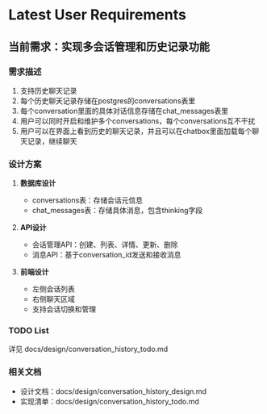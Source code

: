 # Latest User Requirements

## 当前需求：实现多会话管理和历史记录功能

### 需求描述
1. 支持历史聊天记录
2. 每个历史聊天记录存储在postgres的conversations表里
3. 每个conversation里面的具体对话信息存储在chat_messages表里
4. 用户可以同时开启和维护多个conversations，每个conversations互不干扰
5. 用户可以在界面上看到历史的聊天记录，并且可以在chatbox里面加载每个聊天记录，继续聊天

### 设计方案
1. **数据库设计**
   - conversations表：存储会话元信息
   - chat_messages表：存储具体消息，包含thinking字段
   
2. **API设计**
   - 会话管理API：创建、列表、详情、更新、删除
   - 消息API：基于conversation_id发送和接收消息
   
3. **前端设计**
   - 左侧会话列表
   - 右侧聊天区域
   - 支持会话切换和管理

### TODO List
详见 docs/design/conversation_history_todo.md

### 相关文档
- 设计文档：docs/design/conversation_history_design.md
- 实现清单：docs/design/conversation_history_todo.md
